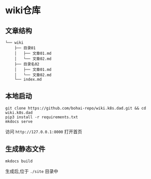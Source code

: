 # wiki仓库

## 文章结构

```
└── wiki
    ├── 目录01
    │   ├── 文章01.md
    │   └── 文章02.md
    ├── 目录名02
    │   ├── 文章01.md
    │   └── 文章02.md
    └── index.md
```

## 本地启动

```
git clone https://github.com/bohai-repo/wiki.k8s.dad.git && cd wiki.k8s.dad
pip3 install -r requirements.txt
mkdocs serve
```

访问 `http://127.0.0.1:8000` 打开首页

## 生成静态文件

```
mkdocs build
```

生成后,位于 `./site` 目录中